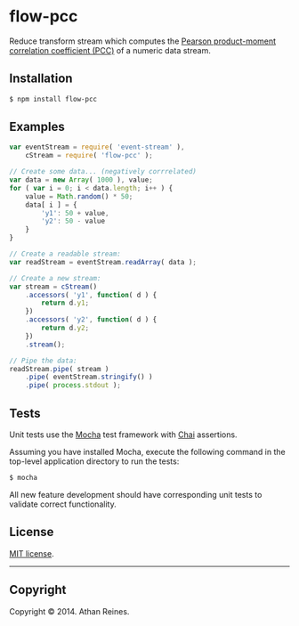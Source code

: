 flow-pcc
========

Reduce transform stream which computes the [Pearson product-moment correlation coefficient (PCC)](http://en.wikipedia.org/wiki/Pearson_coefficient) of a numeric data stream.


## Installation

``` bash
$ npm install flow-pcc
```


## Examples

``` javascript
var eventStream = require( 'event-stream' ),
	cStream = require( 'flow-pcc' );

// Create some data... (negatively corrrelated)
var data = new Array( 1000 ), value;
for ( var i = 0; i < data.length; i++ ) {
	value = Math.random() * 50;
	data[ i ] = {
		'y1': 50 + value,
		'y2': 50 - value
	}
}

// Create a readable stream:
var readStream = eventStream.readArray( data );

// Create a new stream:
var stream = cStream()
	.accessors( 'y1', function( d ) {
		return d.y1;
	})
	.accessors( 'y2', function( d ) {
		return d.y2;
	})
	.stream();

// Pipe the data:
readStream.pipe( stream )
	.pipe( eventStream.stringify() )
	.pipe( process.stdout );
```

## Tests

Unit tests use the [Mocha](http://mochajs.org/) test framework with [Chai](http://chaijs.com) assertions.

Assuming you have installed Mocha, execute the following command in the top-level application directory to run the tests:

``` bash
$ mocha
```

All new feature development should have corresponding unit tests to validate correct functionality.


## License

[MIT license](http://opensource.org/licenses/MIT). 


---
## Copyright

Copyright &copy; 2014. Athan Reines.

